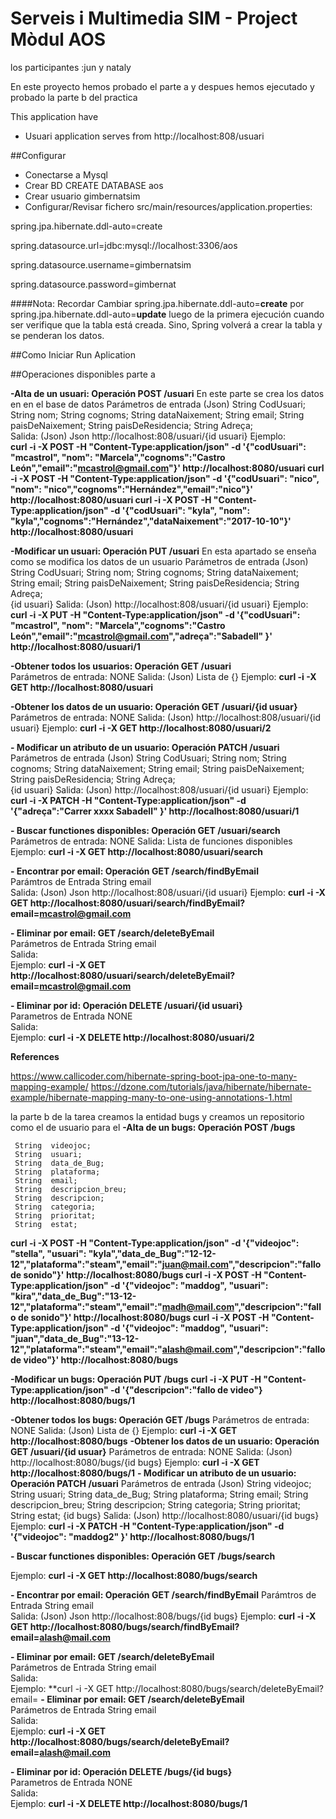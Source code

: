 # Serveis i Multimedia SIM - Project Mòdul AOS 

los participantes :jun y nataly

En este proyecto hemos probado el parte a y despues hemos ejecutado y probado la parte b del practica

This application have
* Usuari application serves from
http://localhost:808/usuari 

##Configurar
- Conectarse a Mysql
- Crear BD 
CREATE DATABASE aos
- Crear usuario gimbernatsim
- Configurar/Revisar fichero src/main/resources/application.properties:

spring.jpa.hibernate.ddl-auto=create

spring.datasource.url=jdbc:mysql://localhost:3306/aos

spring.datasource.username=gimbernatsim

spring.datasource.password=gimbernat

####Nota: Recordar
Cambiar spring.jpa.hibernate.ddl-auto=**create** por  
spring.jpa.hibernate.ddl-auto=**update** luego de la primera ejecución
cuando ser verifique que la tabla está creada. Sino, Spring volverá
a crear la tabla y se penderan los datos.

##Como Iniciar
    Run Aplication
    
##Operaciones disponibles
parte a

**-Alta de un usuari: Operación POST /usuari**
En este parte se crea los datos en en el base de datos
	    Parámetros de entrada (Json)    String  CodUsuari;
                                        String  nom;
                                        String  cognoms;
                                        String  dataNaixement;
                                        String  email;
                                        String  paisDeNaixement;
                                        String  paisDeResidencia;
                                        String  Adreça;  
	    Salida:    (Json)               Json http://localhost:808/usuari/{id usuari} 
        Ejemplo:   
	     **curl -i -X POST -H "Content-Type:application/json" -d '{"codUsuari": "mcastrol", "nom": "Marcela","cognoms":"Castro León","email":"mcastrol@gmail.com"}' http://localhost:8080/usuari
	     curl -i -X POST -H "Content-Type:application/json" -d '{"codUsuari": "nico", "nom": "nico","cognoms":"Hernández","email":"nico"}' http://localhost:8080/usuari
         curl -i -X POST -H "Content-Type:application/json" -d '{"codUsuari": "kyla", "nom": "kyla","cognoms":"Hernández","dataNaixement":"2017-10-10"}' http://localhost:8080/usuari**

**-Modificar un usuari:  Operación PUT /usuari**
En esta apartado se enseña como se modifica los datos de un usuario
	    Parámetros de entrada (Json)    String  CodUsuari;
                                        String  nom;
                                        String  cognoms;
                                        String  dataNaixement;
                                        String  email;
                                        String  paisDeNaixement;
                                        String  paisDeResidencia;
                                        String  Adreça;  
                                        {id usuari}
	    Salida:    (Json)               http://localhost:808/usuari/{id usuari}
        Ejemplo: 
	     **curl -i -X PUT -H "Content-Type:application/json" -d '{"codUsuari": "mcastrol", "nom": "Marcela","cognoms":"Castro León","email":"mcastrol@gmail.com","adreça":"Sabadell" }' http://localhost:8080/usuari/1**

**-Obtener todos los usuarios: Operación GET /usuari**  	
        Parámetros de entrada: NONE	
        Salida:  (Json)                  Lista de  {<usuaris>}
        Ejemplo: 
        **curl -i -X GET http://localhost:8080/usuari**

**-Obtener los datos de un usuario: Operación GET /usuari/{id usuar}**  	
        Parámetros de entrada: NONE	
        Salida:    (Json)               http://localhost:808/usuari/{id usuari}
        Ejemplo: 
        **curl -i -X GET http://localhost:8080/usuari/2**
	
**- Modificar un atributo de un usuario: Operación PATCH /usuari** 
	    Parámetros de entrada (Json)    String  CodUsuari;
                                        String  nom;
                                        String  cognoms;
                                        String  dataNaixement;
                                        String  email;
                                        String  paisDeNaixement;
                                        String  paisDeResidencia;
                                        String  Adreça;  
                                        {id usuari}	
	    Salida:    (Json)               http://localhost:808/usuari/{id usuari}
        Ejemplo: 
        **curl -i -X PATCH -H "Content-Type:application/json" -d '{"adreça":"Carrer xxxx Sabadell" }' http://localhost:8080/usuari/1**

**- Buscar functiones disponibles: Operación GET /usuari/search**
        Parámetros de entrada: NONE	
        Salida:     Lista de funciones disponibles
        Ejemplo: 
        **curl -i -X GET http://localhost:8080/usuari/search**
                
**- Encontrar por email: Operación  GET /search/findByEmail** 	
        Parámtros de Entrada    String email 	
	    Salida:    (Json)               Json http://localhost:808/usuari/{id usuari}
        Ejemplo: **curl -i -X GET  http://localhost:8080/usuari/search/findByEmail?email=mcastrol@gmail.com**
        
**- Eliminar por email:   GET  /search/deleteByEmail**	
        Parámetros de Entrada    String email 	
	    Salida:     
        Ejemplo: **curl -i -X GET  http://localhost:8080/usuari/search/deleteByEmail?email=mcastrol@gmail.com**


**- Eliminar por id: Operación DELETE /usuari/{id usuari}** 	
        Parametros de Entrada    NONE 	
	    Salida:     
        Ejemplo: **curl -i -X DELETE  http://localhost:8080/usuari/2**



**References**

https://www.callicoder.com/hibernate-spring-boot-jpa-one-to-many-mapping-example/
https://dzone.com/tutorials/java/hibernate/hibernate-example/hibernate-mapping-many-to-one-using-annotations-1.html


la parte b de la tarea
creamos la entidad bugs y creamos un repositorio como el de usuario para el 
**-Alta de un bugs: Operación POST /bugs**

     String  videojoc;
     String  usuari;
     String  data_de_Bug;
     String  plataforma;
     String  email;
     String  descripcion_breu;
     String  descripcion;
     String  categoria;
     String  prioritat;
     String  estat;
 **curl -i -X POST -H "Content-Type:application/json" -d '{"videojoc": "stella", "usuari": "kyla","data_de_Bug":"12-12-12","plataforma":"steam","email":"juan@mail.com","descripcion":"fallo de sonido"}' http://localhost:8080/bugs
        curl -i -X POST -H "Content-Type:application/json" -d '{"videojoc": "maddog", "usuari": "kira","data_de_Bug":"13-12-12","plataforma":"steam","email":"madh@mail.com","descripcion":"fallo de sonido"}' http://localhost:8080/bugs
        curl -i -X POST -H "Content-Type:application/json" -d '{"videojoc": "maddog", "usuari": "juan","data_de_Bug":"13-12-12","plataforma":"steam","email":"alash@mail.com","descripcion":"fallo de video"}' http://localhost:8080/bugs**

**-Modificar un bugs:  Operación PUT /bugs**
**curl -i -X PUT -H "Content-Type:application/json" -d '{"descripcion":"fallo de video"} http://localhost:8080/bugs/1**


**-Obtener todos los bugs: Operación GET /bugs**
Parámetros de entrada: NONE
        Salida:  (Json)                  Lista de  {<bugs>}
        Ejemplo:
**curl -i -X GET http://localhost:8080/bugs**
**-Obtener los datos de un usuario: Operación GET /usuari/{id usuar}**
Parámetros de entrada: NONE
 Salida:    (Json)               http://localhost:8080/bugs/{id bugs}
 Ejemplo:
 **curl -i -X GET http://localhost:8080/bugs/1**
 **- Modificar un atributo de un usuario: Operación PATCH /usuari**
 	    Parámetros de entrada (Json)    String  videojoc;
                                            String  usuari;
                                            String  data_de_Bug;
                                            String  plataforma;
                                            String  email;
                                            String  descripcion_breu;
                                            String  descripcion;
                                            String  categoria;
                                            String  prioritat;
                                            String  estat;
                                         {id bugs}
 	    Salida:    (Json)               http://localhost:8080/usuari/{id bugs}
         Ejemplo:
         **curl -i -X PATCH -H "Content-Type:application/json" -d '{"videojoc": "maddog2" }' http://localhost:8080/bugs/1**
	
**- Buscar functiones disponibles: Operación GET /bugs/search**

 Ejemplo: 
        **curl -i -X GET http://localhost:8080/bugs/search**
	
**- Encontrar por email: Operación  GET /search/findByEmail** 
  Parámtros de Entrada    String email 	
	    Salida:    (Json)               Json http://localhost:808/bugs/{id bugs}
        Ejemplo: **curl -i -X GET  http://localhost:8080/bugs/search/findByEmail?email=alash@mail.com**

**- Eliminar por email:   GET  /search/deleteByEmail**	
        Parámetros de Entrada    String email 	
	    Salida:     
        Ejemplo: **curl -i -X GET  http://localhost:8080/bugs/search/deleteByEmail?email=
**- Eliminar por email:   GET  /search/deleteByEmail**	
        Parámetros de Entrada    String email 	
	    Salida:     
        Ejemplo: **curl -i -X GET  http://localhost:8080/bugs/search/deleteByEmail?email=alash@mail.com**
	
**- Eliminar por id: Operación DELETE /bugs/{id bugs}** 	
        Parametros de Entrada    NONE 	
	    Salida:     
        Ejemplo: **curl -i -X DELETE  http://localhost:8080/bugs/1**
